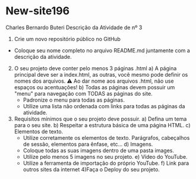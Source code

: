 # New-site196
Charles Bernardo Buteri
Descrição da Atividade de nº 3
  1) Crie um novo repositório público no GitHub
  - Coloque seu nome completo no arquivo README.md juntamente com a descrição da atividade.
  2) O seu projeto deve conter pelo menos 3 páginas .html
    a) A página principal deve ser a index.html, as outras, você mesmo pode definir os nomes dos arquivos.
      ⚠️  Ao dar nome aos arquivos .html, não use espaços ou acentuações!
    b) Todas as páginas devem possuir um "menu" para navegação com TODAS as páginas do site.
      - Padronize o menu para todas as páginas.
      - Utilize uma lista não ordenada com links para todas as páginas da atividade.
  3) Requisitos mínimos que o seu projeto deve possuir.
    a) Defina um tema para o seu site.
    b) Respeitar a estrutura básica de uma página HTML.
    c) Elementos de texto.
      -  Utilize corretamente os elementos de texto. Parágrafos, cabeçalhos de sessão, elementos para ênfase, etc…
    d) Imagens.
      - Coloque todas as suas imagens dentro de uma pasta images.
      - Utilize pelo menos 5 imagens no seu projeto.
    e) Vídeo do YouTube.
      - Utilize a ferramenta de importação do próprio YouTube.
    f) Link para outros sites da internet
   4)Faça o Deploy do seu projeto.

